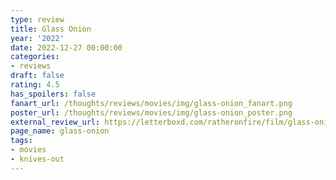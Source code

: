 ```yaml
---
type: review
title: Glass Onion
year: '2022'
date: 2022-12-27 00:00:00
categories:
- reviews
draft: false
rating: 4.5
has_spoilers: false
fanart_url: /thoughts/reviews/movies/img/glass-onion_fanart.png
poster_url: /thoughts/reviews/movies/img/glass-onion_poster.png
external_review_url: https://letterboxd.com/ratheronfire/film/glass-onion/
page_name: glass-onion
tags:
- movies
- knives-out
---
```


